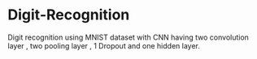 # Digit-Recognition
Digit recognition using MNIST dataset with CNN having two convolution layer , two pooling layer , 1 Dropout and one hidden layer.
